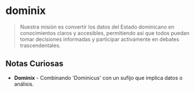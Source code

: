 # dominix

> Nuestra misión es convertir los datos del Estado dominicano en conocimientos claros y accesibles, permitiendo así que todos puedan tomar decisiones informadas y participar activamente en debates trascendentales.

## Notas Curiosas

- **Dominix** - Combinando 'Dominicus' con un sufijo que implica datos o análisis.
